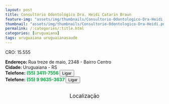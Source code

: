 ```yaml
---
layout: post
title: Consultorio Odontológico Dra. Heidi Catarin Braun
feature-img: "assets/img/thumbnails/Consultorio-Odontologico-Dra-Heidi.png"
thumbnail: "assets/img/thumbnails/Consultorio-Odontologico-Dra-Heidi.png"
permalink: /:categories/:title.html
categories: [uruguaiana]
tags: uruguaiana uruguaianasaude
---
```

CRO: 15.555<br/>
<!-- more -->
<b>Endereço: </b>Rua treze de maio, 2348 - Bairro Centro<br />
<b>Cidade: </b>Uruguaiana - RS<br />
<b>Telefone: <span style="color: #00ab3a;">(55) 3411-7556 </span> <a href="tel:5534117556"><button class="ligar">Ligar</button></b></a><br />
<b>Telefone: <span style="color: #00ab3a;">(55) 9 9635-3637</span> <a href="tel:5534117556"><button class="ligar">Ligar</button></b></a><br />
<br />
<style>
      #map {
        height: 400px;
        width: 100%;
       }
    </style>

<div style="font-size: larger; text-align: center;">
Localização</div>
<div id="map">
<script>
      function initMap() {
        var uluru = {lat: -29.7605318, lng: -57.09198};
        var map = new google.maps.Map(document.getElementById('map'), {
          zoom: 17,
          center: uluru
        });
        var marker = new google.maps.Marker({
          position: uluru,
          map: map
        });
      }
    </script>
    <script async="" defer="" src="https://maps.googleapis.com/maps/api/js?key=AIzaSyDDc8SHLmOesJRaXCW0fZ2ST09W4s0ME5g&amp;callback=initMap">
    </script>
</div>
